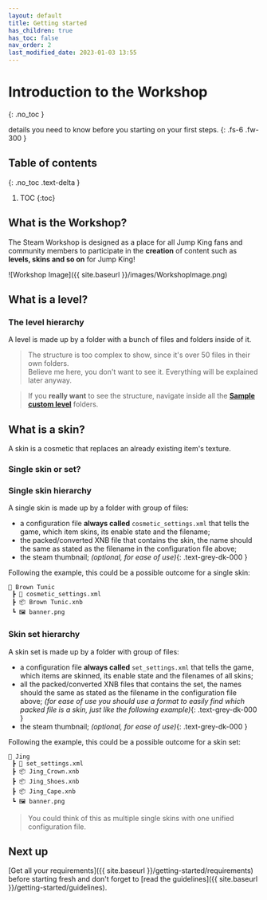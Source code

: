 ```yaml
---
layout: default
title: Getting started
has_children: true
has_toc: false
nav_order: 2
last_modified_date: 2023-01-03 13:55
---
```


# Introduction to the Workshop
{: .no_toc }

details you need to know before you starting on your first steps.<!-- more -->
{: .fs-6 .fw-300 }

## Table of contents
{: .no_toc .text-delta }

1. TOC
{:toc}

## What is the Workshop?

The Steam Workshop is designed as a place for all Jump King fans and community members to participate in the **creation** of content such as **levels, skins and so on** for Jump King!

![Workshop Image]({{ site.baseurl }}/images/WorkshopImage.png)

## What is a level?



### The level hierarchy

A level is made up by a folder with a bunch of files and folders inside of it.

> The structure is too complex to show, since it's over 50 files in their own folders.<br>Believe me here, you don't want to see it. Everything will be explained later anyway.

> If you **really want** to see the structure, navigate inside all the [**Sample custom level**]() folders.

<!-- ```
📂 Sample Level
 ┣ 📂 audio
 ┃ ┣ 📂 background
 ┃ ┃ ┣ 📂 data
 ┃ ┃ ┃ ┗ 📜 values.xml
 ┃ ┃ ┗ 📦 towers 1.xnb
 ┃ ┗ 📂 music
 ┃ ┃ ┣ 📂 event_music
 ┃ ┃ ┃ ┣ 📦 ending_jingle.xnb
 ┃ ┃ ┃ ┗ 📜 events.xml
 ┃ ┃ ┣ 📂 menu loop
 ┃ ┃ ┗ 📦 ending.xnb
 ┣ 📂 ending
 ┃ ┣ 📦 imagecrown.xnb
 ┃ ┗ 📦 imageshoes.xnb
 ┣ 📂 gui
 ┃ ┣ 📜 earthquake_settings.xml
 ┃ ┗ 📜 location_settings.xml
 ┣ 📂 king
 ┃ ┣ 📦 base.xnb
 ┃ ┗ 📜 skin_settings.xml
 ┣ 📂 particles
 ┃ ┣ 📜 snow_settings.xml
 ┃ ┗ 📜 weather.xml
 ┣ 📂 props
 ┃ ┣ 📂 hidden wall props
 ┃ ┣ 📂 hidden_walls
 ┃ ┃ ┣ 📂 textures
 ┃ ┃ ┃ ┗ 📦 1_hidden_wall.xnb
 ┃ ┃ ┗ 📜 hidden_wall1.xml
 ┃ ┣ 📂 messages
 ┃ ┃ ┗ 📜 1_diary.xml
 ┃ ┣ 📂 new babe plus props
 ┃ ┣ 📂 owl props
 ┃ ┣ 📂 textures
 ┃ ┃ ┣ 📂 old_man
 ┃ ┃ ┃ ┣ 📂 lines
 ┃ ┃ ┃ ┃ ┣ 📜 archaeologist_quotes.xml
 ┃ ┃ ┃ ┃ ┣ 📜 fairy2_quotes.xml
 ┃ ┃ ┃ ┃ ┣ 📜 fairy3_quotes.xml
 ┃ ┃ ┃ ┃ ┣ 📜 fairy_quotes.xml
 ┃ ┃ ┃ ┃ ┣ 📜 gnome_quotes.xml
 ┃ ┃ ┃ ┃ ┣ 📜 hermit_quotes.xml
 ┃ ┃ ┃ ┃ ┣ 📜 imp_quotes.xml
 ┃ ┃ ┃ ┃ ┣ 📜 old_man_quotes.xml
 ┃ ┃ ┃ ┃ ┣ 📜 owl_bogman_quotes.xml
 ┃ ┃ ┃ ┃ ┣ 📜 owl_cat1_quotes.xml
 ┃ ┃ ┃ ┃ ┣ 📜 owl_cat2_quotes.xml
 ┃ ┃ ┃ ┃ ┣ 📜 owl_cat3_quotes.xml
 ┃ ┃ ┃ ┃ ┣ 📜 owl_cat4_quotes.xml
 ┃ ┃ ┃ ┃ ┣ 📜 owl_cat5_quotes.xml
 ┃ ┃ ┃ ┃ ┣ 📜 owl_cat6_quotes.xml
 ┃ ┃ ┃ ┃ ┣ 📜 owl_cat7_quotes.xml
 ┃ ┃ ┃ ┃ ┣ 📜 owl_cat8_quotes.xml
 ┃ ┃ ┃ ┃ ┣ 📜 owl_cat_outsider_quotes.xml
 ┃ ┃ ┃ ┃ ┣ 📜 owl_gargoyles_quotes.xml
 ┃ ┃ ┃ ┃ ┣ 📜 skeleton_quotes.xml
 ┃ ┃ ┃ ┃ ┣ 📜 stoneman1_quotes.xml
 ┃ ┃ ┃ ┃ ┣ 📜 stoneman2_quotes.xml
 ┃ ┃ ┃ ┃ ┣ 📜 stoneman3_quotes.xml
 ┃ ┃ ┃ ┃ ┣ 📜 stoneman4_quotes.xml
 ┃ ┃ ┃ ┃ ┣ 📜 stoneman5_quotes.xml
 ┃ ┃ ┃ ┃ ┣ 📜 stoneman6_quotes.xml
 ┃ ┃ ┃ ┃ ┗ 📜 trollking_quotes.xml
 ┃ ┃ ┃ ┣ 📂 merchant
 ┃ ┃ ┃ ┃ ┣ 📜merchant_nbp.xml
 ┃ ┃ ┃ ┃ ┣ 📜merchant_quotes.xml
 ┃ ┃ ┃ ┃ ┣ 📜owl_mold_man.xml
 ┃ ┃ ┃ ┃ ┣ 📜owl_shroom_guy.xml
 ┃ ┃ ┃ ┃ ┗ 📜snake.xml
 ┃ ┃ ┃ ┣ 📂 owl_chars
 ┃ ┃ ┃ ┃ ┗ 📦 owl_shroom_guy.xnb
 ┃ ┃ ┃ ┣ 📦 hermit.xnb
 ┃ ┃ ┃ ┣ 📜 owl_cat2_quotes.xml
 ┃ ┃ ┃ ┣ 📜 owl_cat3_quotes.xml
 ┃ ┃ ┃ ┣ 📜 owl_cat4_quotes.xml
 ┃ ┃ ┃ ┣ 📜 owl_cat5_quotes.xml
 ┃ ┃ ┃ ┣ 📜 owl_cat6_quotes.xml
 ┃ ┃ ┃ ┣ 📜 owl_cat7_quotes.xml
 ┃ ┃ ┃ ┣ 📜 owl_cat8_quotes.xml
 ┃ ┃ ┣ 📂 raven
 ┃ ┃ ┃ ┣ 📜 fly.ravset
 ┃ ┃ ┃ ┣ 📦 fly.xnb
 ┃ ┃ ┃ ┣ 📦 gold_ring.xnb
 ┃ ┃ ┃ ┣ 📜 raven.ravset
 ┃ ┃ ┃ ┣ 📦 raven.xnb
 ┃ ┃ ┃ ┣ 📦 raven_crown.xnb
 ┃ ┃ ┃ ┣ 📦 ruby.xnb
 ┃ ┃ ┃ ┣ 📜 tsuchinoko.ravset
 ┃ ┃ ┃ ┣ 📦 tsuchinoko.xnb
 ┃ ┃ ┃ ┣ 📜 white_raven.ravset
 ┃ ┃ ┃ ┗ 📦 white_raven.xnb
 ┃ ┃ ┣ 📦 Bonfire.xnb
 ┃ ┃ ┣ 📦 fairy.xnb
 ┃ ┃ ┣ 📦 grammofon.xnb
 ┃ ┃ ┗ 📜 prop_settings.xml
 ┃ ┣ 📂 worlditems
 ┃ ┃ ┣ 📦 silver_coin.xnb
 ┃ ┃ ┗ 📜 worlditems.xml
 ┃ ┗ 📜 prop1.xml
 ┣ 📂 screens
 ┃ ┣ 📂 background
 ┃ ┃ ┗ 📦 bg1.xnb
 ┃ ┣ 📂 foreground
 ┃ ┃ ┗ 📦 fg2.xnb
 ┃ ┣ 📂 masks
 ┃ ┃ ┗ 📦 light_snow_bgmask1.xnb
 ┃ ┣ 📂 midground
 ┃ ┃ ┗ 📦 1.xnb
 ┃ ┗ 📂 scrolling
 ┃ ┃ ┣ 📂 textures
 ┃ ┃ ┃ ┗ 📦 1_clouds.xnb
 ┃ ┃ ┗ 📜 scroll1.xml
 ┣ 📜 level_settings.xml
 ┣ 📦 level.xnb
 ┗ 🖼 banner.png
``` -->




## What is a skin?

A skin is a cosmetic that replaces an already existing item's texture. 

### Single skin or set?


### Single skin hierarchy

A single skin is made up by a folder with group of files:

- a configuration file **always called** `cosmetic_settings.xml` that tells the game, which item skins, its enable state and the filename;
- the packed/converted XNB file that contains the skin, the name should the same as stated as the filename in the configuration file above;
- the steam thumbnail; *(optional, for ease of use)*{: .text-grey-dk-000 }

Following the example, this could be a possible outcome for a single skin:

```
📂 Brown Tunic
 ┣ 📜 cosmetic_settings.xml
 ┣ 📦 Brown Tunic.xnb
 ┗ 🖼 banner.png
```

### Skin set hierarchy

A skin set is made up by a folder with group of files:

- a configuration file **always called** `set_settings.xml` that tells the game, which items are skinned, its enable state and the filenames of all skins;
- all the packed/converted XNB files that contains the set, the names should the same as stated as the filename in the configuration file above; *(for ease of use you should use a format to easily find which packed file is a skin, just like the following example)*{: .text-grey-dk-000 }
- the steam thumbnail; *(optional, for ease of use)*{: .text-grey-dk-000 }

Following the example, this could be a possible outcome for a skin set:

```
📂 Jing
 ┣ 📜 set_settings.xml
 ┣ 📦 Jing_Crown.xnb
 ┣ 📦 Jing_Shoes.xnb
 ┣ 📦 Jing_Cape.xnb
 ┗ 🖼 banner.png
```

> You could think of this as multiple single skins with one unified configuration file.

<!-- ## Custom levels

### Disclaimer
When it comes to Custom levels, folders that this document refer to are meant to be inside `Jump King/Content/mods`. 

<br>

## Reskins/collections
### Disclaimer
If you are working on a Jump King Base reskin, enabling and disabling it will work only in the title screen (currently) and they won't be working on custom levels since it would overlay the already existing base for the custom level.

### Reskin or collection?
Before getting started you need to know the difference between a reskin and a collection.

- A **reskin** is a *single custom skin* that can be toggled singularly in the `Reskins` menu.
- A **collection** is a *group of skins* that can be toggled together in the `Collections` menu. -->

## Next up

[Get all your requirements]({{ site.baseurl }}/getting-started/requirements) before starting fresh and don't forget to [read the guidelines]({{ site.baseurl }}/getting-started/guidelines).
